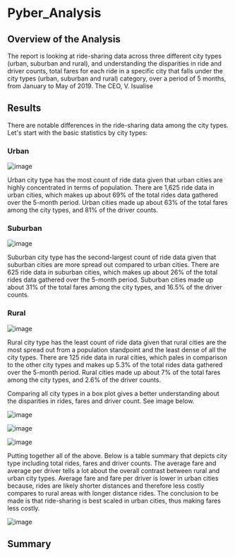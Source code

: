 # Pyber_Analysis

## Overview of the Analysis
The report is looking at ride-sharing data across three different city types (urban, suburban and rural), and understanding the disparities in ride and driver counts, total fares for each ride in a specific city that falls under the city types (urban, suburban and rural) category, over a period of 5 months, from January to May of 2019. The CEO, V. Isualise


## Results
There are notable differences in the ride-sharing data among the city types. Let's start with the basic statistics by city types:

### Urban 
![image](https://user-images.githubusercontent.com/104689265/172965026-9683e277-8693-424e-b6ff-fa4a2b75380c.png)

Urban city type has the most count of ride data given that urban cities are highly concentrated in terms of population. There are 1,625 ride data in urban cities, which makes up about 69% of the total rides data gathered over the 5-month period. Urban cities made up about 63% of the total fares among the city types, and 81% of the driver counts. 

### Suburban
![image](https://user-images.githubusercontent.com/104689265/172966103-d37b1030-6c6e-4520-acfa-8bccde5e2bbe.png)

Suburban city type has the second-largest count of ride data given that suburban cities are more spread out compared to urban cities. There are 625 ride data in suburban cities, which makes up about 26% of the total rides data gathered over the 5-month period. Suburban cities made up about 31% of the total fares among the city types, and 16.5% of the driver counts. 

### Rural
![image](https://user-images.githubusercontent.com/104689265/172966375-fcc6249b-c0ba-4d5c-9276-9f93a423c6ae.png)

Rural city type has the least count of ride data given that rural cities are the most spread out from a population standpoint and the least dense of all the city types. There are 125 ride data in rural cities, which pales in comparison to the other city types and makes up 5.3% of the total rides data gathered over the 5-month period. Rural cities made up about 7% of the total fares among the city types, and 2.6% of the driver counts.

Comparing all city types in a box plot gives a better understanding about the disparities in rides, fares and driver count. See image below.

![image](https://user-images.githubusercontent.com/104689265/172967469-13880af4-1ed0-4952-8c9b-c3c112adb1bd.png)

![image](https://user-images.githubusercontent.com/104689265/172967581-e4dbfc2f-2369-49cf-82e1-d8491d405ca2.png)

![image](https://user-images.githubusercontent.com/104689265/172968298-7bf4c8d4-fbc5-455d-afae-9db30bbd43cb.png)

Putting together all of the above. Below is a table summary that depicts city type including total rides, fares and driver counts. The average fare and average per driver tells a lot about the overall contrast between rural and urban city types. Average fare and fare per driver is lower in urban cities because, rides are likely shorter distances and therefore less costly compares to rural areas with longer distance rides. The conclusion to be made is that ride-sharing is best scaled in urban cities, thus making fares less costly.

![image](https://user-images.githubusercontent.com/104689265/172968895-079d2bd0-8d9c-4b2c-a660-b802134aa75a.png)


## Summary

